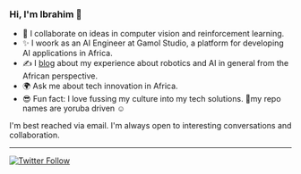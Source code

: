 ### Hi, I'm Ibrahim 👋
 
  * 🤝 I collaborate on ideas in computer vision and reinforcement learning.
  * ✨ I woork as an AI Engineer at Gamol Studio, a platform for developing AI applications in Africa.
  * ✍ I [blog](https://ibrahimgbadegesin.blogspot.com/) about my experience about robotics and AI in general from the African perspective.
  * 🌍 Ask me about tech innovation in Africa.
  * 😎 Fun fact: I love fussing my culture into my tech solutions. 🤔my repo names are yoruba driven ☺

I'm best reached via email. I'm always open to interesting conversations and collaboration.

 
---
[![Twitter Follow](https://img.shields.io/twitter/follow/Engrgit?label=Follow&style=social)](https://twitter.com/Engrgit)


